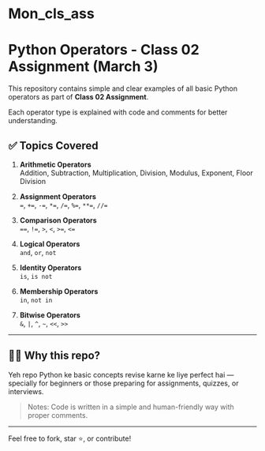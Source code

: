 # Mon_cls_ass
# Python Operators - Class 02 Assignment (March 3)

This repository contains simple and clear examples of all basic Python operators as part of **Class 02 Assignment**.

Each operator type is explained with code and comments for better understanding.

## ✅ Topics Covered

1. **Arithmetic Operators**  
   Addition, Subtraction, Multiplication, Division, Modulus, Exponent, Floor Division

2. **Assignment Operators**  
   `=`, `+=`, `-=`, `*=`, `/=`, `%=`, `**=`, `//=`

3. **Comparison Operators**  
   `==`, `!=`, `>`, `<`, `>=`, `<=`

4. **Logical Operators**  
   `and`, `or`, `not`

5. **Identity Operators**  
   `is`, `is not`

6. **Membership Operators**  
   `in`, `not in`

7. **Bitwise Operators**  
   `&`, `|`, `^`, `~`, `<<`, `>>`

---

## 👩‍💻 Why this repo?

Yeh repo Python ke basic concepts revise karne ke liye perfect hai — specially for beginners or those preparing for assignments, quizzes, or interviews.

> Notes: Code is written in a simple and human-friendly way with proper comments.

---



Feel free to fork, star ⭐, or contribute!

